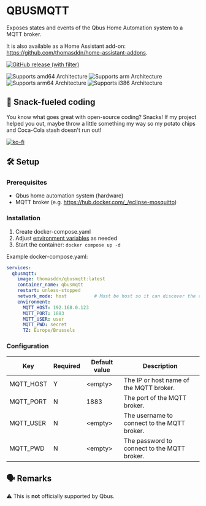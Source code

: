 # QBUSMQTT

Exposes states and events of the Qbus Home Automation system to a MQTT broker.

It is also available as a Home Assistant add-on: https://github.com/thomasddn/home-assistant-addons.

[![GitHub release (with filter)][releases-shield]][releases]

![Supports amd64 Architecture][amd64-shield]
![Supports arm Architecture][arm-shield]
![Supports arm64 Architecture][arm64-shield]
![Supports i386 Architecture][i386-shield]

## 🥤 Snack-fueled coding 

You know what goes great with open-source coding? Snacks! If my project helped you out, maybe throw a little something my way so my potato chips and Coca-Cola stash doesn't run out!

[![ko-fi](https://ko-fi.com/img/githubbutton_sm.svg)](https://ko-fi.com/N4N7UZ6KN)

## 🛠️ Setup

### Prerequisites
- Qbus home automation system (hardware)
- MQTT broker (e.g. https://hub.docker.com/_/eclipse-mosquitto)

### Installation

1. Create docker-compose.yaml
1. Adjust [environment variables](#configuration) as needed
1. Start the container:  `docker compose up -d`

Example docker-compose.yaml:

```yaml
services:
  qbusmqtt:
    image: thomasddn/qbusmqtt:latest
    container_name: qbusmqtt
    restart: unless-stopped
    network_mode: host          # Must be host so it can discover the controller
    environment:
      MQTT_HOST: 192.168.0.123
      MQTT_PORT: 1883
      MQTT_USER: user
      MQTT_PWD: secret
      TZ: Europe/Brussels
```

### Configuration

| Key | Required | Default value | Description |
| --- | --- | --- | --- |
| MQTT_HOST | Y | \<empty> | The IP or host name of the MQTT broker. |
| MQTT_PORT | N | 1883 | The port of the MQTT broker. |
| MQTT_USER | N | \<empty> | The username to connect to the MQTT broker. |
| MQTT_PWD | N | \<empty> | The password to connect to the MQTT broker. |

## 🗣️ Remarks
:warning: This is **not** officially supported by Qbus.



[releases-shield]: https://img.shields.io/github/v/release/thomasddn/qbusmqtt?style=flat-square
[amd64-shield]: https://img.shields.io/badge/amd64-yes-green.svg?style=flat-square
[arm-shield]: https://img.shields.io/badge/arm-yes-green.svg?style=flat-square
[arm64-shield]: https://img.shields.io/badge/arm64-yes-green.svg?style=flat-square
[i386-shield]: https://img.shields.io/badge/i386-yes-green.svg?style=flat-square
[releases]: https://github.com/thomasddn/qbusmqtt/releases
